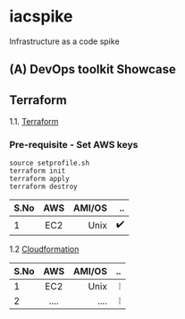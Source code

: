 # iacspike
Infrastructure as a code spike

## (A) DevOps toolkit Showcase

## Terraform

1.1. [Terraform](./terraform/bootec2)

### Pre-requisite -  Set AWS keys
    source setprofile.sh
    terraform init
    terraform apply
    terraform destroy    

| S.No     | AWS       | AMI/OS  |     ..              | 
| -------- |:---------:| -------:| -------------------:|
| 1        | EC2       | Unix    |  :heavy_check_mark: |


1.2  [Cloudformation](./Cloudformation)

| S.No     | AWS       | AMI/OS  |     ..              | 
| -------- |:---------:| -------:| -------------------:|
| 1        | EC2       | Unix    |  :grey_exclamation: |
| 2        | ....      | ....    |  :grey_exclamation: |

